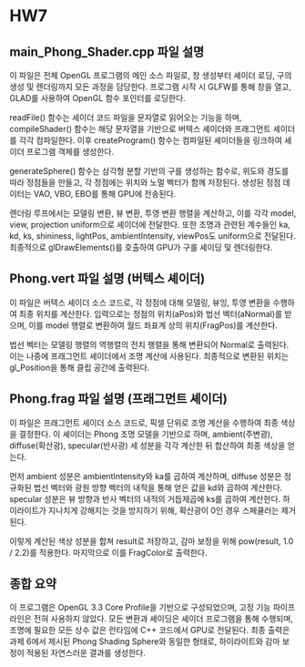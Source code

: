 # HW7
## main_Phong_Shader.cpp 파일 설명
이 파일은 전체 OpenGL 프로그램의 메인 소스 파일로, 창 생성부터 셰이더 로딩, 구의 생성 및 렌더링까지 모든 과정을 담당한다. 프로그램 시작 시 GLFW를 통해 창을 열고, GLAD를 사용하여 OpenGL 함수 포인터를 로딩한다.

readFile() 함수는 셰이더 코드 파일을 문자열로 읽어오는 기능을 하며, compileShader() 함수는 해당 문자열을 기반으로 버텍스 셰이더와 프래그먼트 셰이더를 각각 컴파일한다. 이후 createProgram() 함수는 컴파일된 셰이더들을 링크하여 셰이더 프로그램 객체를 생성한다.

generateSphere() 함수는 삼각형 분할 기반의 구를 생성하는 함수로, 위도와 경도를 따라 정점들을 만들고, 각 정점에는 위치와 노멀 벡터가 함께 저장된다. 생성된 정점 데이터는 VAO, VBO, EBO를 통해 GPU에 전송된다.

렌더링 루프에서는 모델링 변환, 뷰 변환, 투영 변환 행렬을 계산하고, 이를 각각 model, view, projection uniform으로 셰이더에 전달한다. 또한 조명과 관련된 계수들인 ka, kd, ks, shininess, lightPos, ambientIntensity, viewPos도 uniform으로 전달된다. 최종적으로 glDrawElements()를 호출하여 GPU가 구를 셰이딩 및 렌더링한다.

## Phong.vert 파일 설명 (버텍스 셰이더)
이 파일은 버텍스 셰이더 소스 코드로, 각 정점에 대해 모델링, 뷰잉, 투영 변환을 수행하여 최종 위치를 계산한다. 입력으로는 정점의 위치(aPos)와 법선 벡터(aNormal)를 받으며, 이를 model 행렬로 변환하여 월드 좌표계 상의 위치(FragPos)를 계산한다.

법선 벡터는 모델링 행렬의 역행렬의 전치 행렬을 통해 변환되어 Normal로 출력된다. 이는 나중에 프래그먼트 셰이더에서 조명 계산에 사용된다. 최종적으로 변환된 위치는 gl_Position을 통해 클립 공간에 출력된다.

## Phong.frag 파일 설명 (프래그먼트 셰이더)
이 파일은 프래그먼트 셰이더 소스 코드로, 픽셀 단위로 조명 계산을 수행하여 최종 색상을 결정한다. 이 셰이더는 Phong 조명 모델을 기반으로 하며, ambient(주변광), diffuse(확산광), specular(반사광) 세 성분을 각각 계산한 뒤 합산하여 최종 색상을 얻는다.

먼저 ambient 성분은 ambientIntensity와 ka를 곱하여 계산하며, diffuse 성분은 정규화된 법선 벡터와 광원 방향 벡터의 내적을 통해 얻은 값을 kd와 곱하여 계산한다. specular 성분은 뷰 방향과 반사 벡터의 내적의 거듭제곱에 ks를 곱하여 계산한다. 하이라이트가 지나치게 강해지는 것을 방지하기 위해, 확산광이 0인 경우 스페큘러는 제거된다.

이렇게 계산된 색상 성분을 합쳐 result로 저장하고, 감마 보정을 위해 pow(result, 1.0 / 2.2)를 적용한다. 마지막으로 이를 FragColor로 출력한다.

## 종합 요약
이 프로그램은 OpenGL 3.3 Core Profile을 기반으로 구성되었으며, 고정 기능 파이프라인은 전혀 사용하지 않았다. 모든 변환과 셰이딩은 셰이더 프로그램을 통해 수행되며, 조명에 필요한 모든 상수 값은 런타임에 C++ 코드에서 GPU로 전달된다. 최종 출력은 과제 6에서 제시된 Phong Shading Sphere와 동일한 형태로, 하이라이트와 감마 보정이 적용된 자연스러운 결과를 생성한다.
